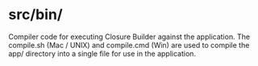 # src/bin/

Compiler code for executing Closure Builder against the application.  The compile.sh (Mac / UNIX) and compile.cmd (Win) are used to compile the app/ directory into a single file for use in the application.